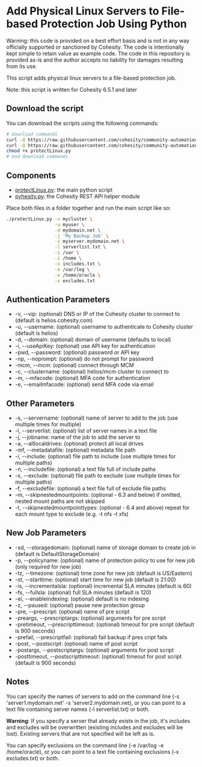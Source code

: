 # Add Physical Linux Servers to File-based Protection Job Using Python

Warning: this code is provided on a best effort basis and is not in any way officially supported or sanctioned by Cohesity. The code is intentionally kept simple to retain value as example code. The code in this repository is provided as-is and the author accepts no liability for damages resulting from its use.

This script adds physical linux servers to a file-based protection job.

Note: this script is written for Cohesity 6.5.1 and later

## Download the script

You can download the scripts using the following commands:

```bash
# download commands
curl -O https://raw.githubusercontent.com/cohesity/community-automation-samples/main/python/protectLinux/protectLinux.py
curl -O https://raw.githubusercontent.com/cohesity/community-automation-samples/main/python/pyhesity.py
chmod +x protectLinux.py
# end download commands
```

## Components

* [protectLinux.py](https://raw.githubusercontent.com/cohesity/community-automation-samples/main/python/protectLinux/protectLinux.py): the main python script
* [pyhesity.py](https://raw.githubusercontent.com/cohesity/community-automation-samples/main/python/pyhesity/pyhesity.py): the Cohesity REST API helper module

Place both files in a folder together and run the main script like so:

```bash
./protectLinux.py -v mycluster \
                  -u myuser \
                  -d mydomain.net \
                  -j 'My Backup Job' \
                  -s myserver.mydomain.net \
                  -l serverlist.txt \
                  -i /var \
                  -i /home \
                  -n includes.txt \
                  -e /var/log \
                  -e /home/oracle \
                  -x excludes.txt
```

## Authentication Parameters

* -v, --vip: (optional) DNS or IP of the Cohesity cluster to connect to (default is helios.cohesity.com)
* -u, --username: (optional) username to authenticate to Cohesity cluster (default is helios)
* -d, --domain: (optional) domain of username (defaults to local)
* -i, --useApiKey: (optional) use API key for authentication
* -pwd, --password: (optional) password or API key
* -np, --noprompt: (optional) do not prompt for password
* -mcm, --mcm: (optional) connect through MCM
* -c, --clustername: (optional) helios/mcm cluster to connect to
* -m, --mfacode: (optional) MFA code for authentication
* -e, --emailmfacode: (optional) send MFA code via email

## Other Parameters

* -s, --servername: (optional) name of server to add to the job (use multiple times for multiple)
* -l, --serverlist: (optional) list of server names in a text file
* -j, --jobname: name of the job to add the server to
* -a, --alllocaldrives: (optional) protect all local drives
* -mf, --metadatafile: (optional) metadata file path
* -i, --include: (optional) file path to include (use multiple times for multiple paths)
* -n, --includefile: (optional) a text file full of include paths
* -x, --exclude: (optional) file path to exclude (use multiple times for multiple paths)
* -f, --excludefile: (optional) a text file full of exclude file paths
* -m, --skipnestedmountpoints: (optional - 6.3 and below) if omitted, nested mount paths are not skipped
* -t, --skipnestedmountpointtypes: (optional - 6.4 and above) repeat for each mount type to exclude (e.g. -t nfs -t xfs)

## New Job Parameters

* -sd, --storagedomain: (optional) name of storage domain to create job in (default is DefaultStorageDomain)
* -p, --policyname: (optional) name of protection policy to use for new job (only required for new job)
* -tz, --timezone: (optional) time zone for new job (default is US/Eastern)
* -st, --starttime: (optional) start time for new job (default is 21:00)
* -is, --incrementalsla: (optional) incremental SLA minutes (default is 60)
* -fs, --fullsla: (optional) full SLA minutes (default is 120)
* -ei, --enableindexing: (optional) default is no indexing
* -z, --paused: (optional) pause new protection group
* -pre, --prescript: (optional) name of pre script
* -preargs, --prescriptargs: (optional) arguments for pre script
* -pretimeout, --prescripttimeout: (optional) timeout for pre script (default is 900 seconds)
* -prefail, --prescriptfail: (optional) fail backup if pres cript fails
* -post, --postscript: (optional) name of post script
* -postargs, --postscriptargs: (optional) arguments for post script
* -posttimeout, --postscripttimeout: (optional) timeout for post script (default is 900 seconds)

## Notes

You can specify the names of servers to add on the command line (-s 'server1.mydomain.net' -s 'server2.mydomain.net), or you can point to a text file containing server names (-l serverlist.txt) or both.

**Warning**: If you specify a server that already exists in the job, it's includes and excludes will be overwritten (existing includes and excludes will be lost). Existing servers that are not specified will be left as is.

You can specify exclusions on the command line (-e /var/log -e /home/oracle), or you can point to a text file containing exclusions (-x excludes.txt) or both.
